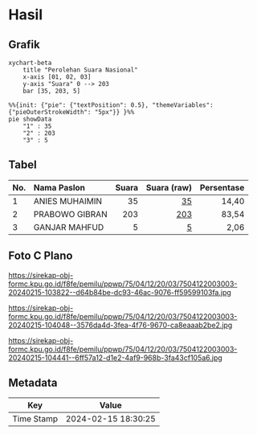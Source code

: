 # Hasil

## Grafik

```mermaid
xychart-beta
    title "Perolehan Suara Nasional"
    x-axis [01, 02, 03]
    y-axis "Suara" 0 --> 203
    bar [35, 203, 5]
```

```mermaid
%%{init: {"pie": {"textPosition": 0.5}, "themeVariables": {"pieOuterStrokeWidth": "5px"}} }%%
pie showData
    "1" : 35
    "2" : 203
    "3" : 5
```

## Tabel

| No. | Nama Paslon    | Suara | Suara (raw) | Persentase |
|:--- |:-------------- | -----:| -----------:| ----------:|
| 1   | ANIES MUHAIMIN | 35    | [35][p-1]   | 14,40      |
| 2   | PRABOWO GIBRAN | 203   | [203][p-2]  | 83,54      |
| 3   | GANJAR MAHFUD  | 5     | [5][p-3]    | 2,06       |


[p-1]: https://github.com/gigit-pemilu/pemilu-2024/blob/main/pilpres/hitung-suara/sub/75-gorontalo/sub/04-pohuwato/sub/12-popayato-timur/sub/2003-marisa/sub/003-tps/sub/paslon-1.txt
[p-2]: https://github.com/gigit-pemilu/pemilu-2024/blob/main/pilpres/hitung-suara/sub/75-gorontalo/sub/04-pohuwato/sub/12-popayato-timur/sub/2003-marisa/sub/003-tps/sub/paslon-2.txt
[p-3]: https://github.com/gigit-pemilu/pemilu-2024/blob/main/pilpres/hitung-suara/sub/75-gorontalo/sub/04-pohuwato/sub/12-popayato-timur/sub/2003-marisa/sub/003-tps/sub/paslon-3.txt

## Foto C Plano

https://sirekap-obj-formc.kpu.go.id/f8fe/pemilu/ppwp/75/04/12/20/03/7504122003003-20240215-103822--d64b84be-dc93-46ac-9076-ff59599103fa.jpg

https://sirekap-obj-formc.kpu.go.id/f8fe/pemilu/ppwp/75/04/12/20/03/7504122003003-20240215-104048--3576da4d-3fea-4f76-9670-ca8eaaab2be2.jpg

https://sirekap-obj-formc.kpu.go.id/f8fe/pemilu/ppwp/75/04/12/20/03/7504122003003-20240215-104441--6ff57a12-d1e2-4af9-968b-3fa43cf105a6.jpg


## Metadata

| Key        | Value               |
| ---------- | ------------------- |
| Time Stamp | 2024-02-15 18:30:25 |



